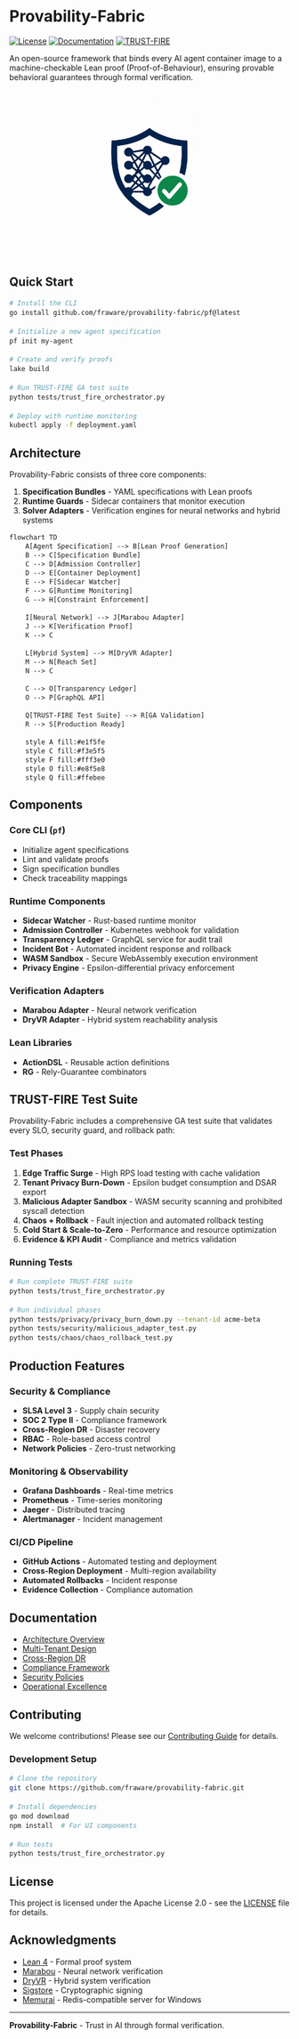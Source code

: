 # Provability-Fabric

[![License](https://img.shields.io/badge/License-Apache%202.0-blue.svg)](LICENSE)
[![Documentation](https://img.shields.io/badge/docs-latest-brightgreen.svg)](https://provability-fabric.org)
[![TRUST-FIRE](https://img.shields.io/badge/TRUST--FIRE-GA%20Ready-green.svg)](https://github.com/provability-fabric/provability-fabric/actions/workflows/trust-fire-ga-test.yaml)

An open-source framework that binds every AI agent container image to a machine-checkable Lean proof (Proof-of-Behaviour), ensuring provable behavioral guarantees through formal verification.

<p align="center">
  <img src=".github/assets/Provability-Fabric.png" alt="Provability Fabric Logo" width="200"/>
</p>

## Quick Start

```bash
# Install the CLI
go install github.com/fraware/provability-fabric/pf@latest

# Initialize a new agent specification
pf init my-agent

# Create and verify proofs
lake build

# Run TRUST-FIRE GA test suite
python tests/trust_fire_orchestrator.py

# Deploy with runtime monitoring
kubectl apply -f deployment.yaml
```

## Architecture

Provability-Fabric consists of three core components:

1. **Specification Bundles** - YAML specifications with Lean proofs
2. **Runtime Guards** - Sidecar containers that monitor execution
3. **Solver Adapters** - Verification engines for neural networks and hybrid systems

```mermaid
flowchart TD
    A[Agent Specification] --> B[Lean Proof Generation]
    B --> C[Specification Bundle]
    C --> D[Admission Controller]
    D --> E[Container Deployment]
    E --> F[Sidecar Watcher]
    F --> G[Runtime Monitoring]
    G --> H[Constraint Enforcement]

    I[Neural Network] --> J[Marabou Adapter]
    J --> K[Verification Proof]
    K --> C

    L[Hybrid System] --> M[DryVR Adapter]
    M --> N[Reach Set]
    N --> C

    C --> O[Transparency Ledger]
    O --> P[GraphQL API]

    Q[TRUST-FIRE Test Suite] --> R[GA Validation]
    R --> S[Production Ready]

    style A fill:#e1f5fe
    style C fill:#f3e5f5
    style F fill:#fff3e0
    style O fill:#e8f5e8
    style Q fill:#ffebee
```

## Components

### Core CLI (`pf`)

- Initialize agent specifications
- Lint and validate proofs
- Sign specification bundles
- Check traceability mappings

### Runtime Components

- **Sidecar Watcher** - Rust-based runtime monitor
- **Admission Controller** - Kubernetes webhook for validation
- **Transparency Ledger** - GraphQL service for audit trail
- **Incident Bot** - Automated incident response and rollback
- **WASM Sandbox** - Secure WebAssembly execution environment
- **Privacy Engine** - Epsilon-differential privacy enforcement

### Verification Adapters

- **Marabou Adapter** - Neural network verification
- **DryVR Adapter** - Hybrid system reachability analysis

### Lean Libraries

- **ActionDSL** - Reusable action definitions
- **RG** - Rely-Guarantee combinators

## TRUST-FIRE Test Suite

Provability-Fabric includes a comprehensive GA test suite that validates every SLO, security guard, and rollback path:

### Test Phases

1. **Edge Traffic Surge** - High RPS load testing with cache validation
2. **Tenant Privacy Burn-Down** - Epsilon budget consumption and DSAR export
3. **Malicious Adapter Sandbox** - WASM security scanning and prohibited syscall detection
4. **Chaos + Rollback** - Fault injection and automated rollback testing
5. **Cold Start & Scale-to-Zero** - Performance and resource optimization
6. **Evidence & KPI Audit** - Compliance and metrics validation

### Running Tests

```bash
# Run complete TRUST-FIRE suite
python tests/trust_fire_orchestrator.py

# Run individual phases
python tests/privacy/privacy_burn_down.py --tenant-id acme-beta
python tests/security/malicious_adapter_test.py
python tests/chaos/chaos_rollback_test.py
```

## Production Features

### Security & Compliance

- **SLSA Level 3** - Supply chain security
- **SOC 2 Type II** - Compliance framework
- **Cross-Region DR** - Disaster recovery
- **RBAC** - Role-based access control
- **Network Policies** - Zero-trust networking

### Monitoring & Observability

- **Grafana Dashboards** - Real-time metrics
- **Prometheus** - Time-series monitoring
- **Jaeger** - Distributed tracing
- **Alertmanager** - Incident management

### CI/CD Pipeline

- **GitHub Actions** - Automated testing and deployment
- **Cross-Region Deployment** - Multi-region availability
- **Automated Rollbacks** - Incident response
- **Evidence Collection** - Compliance automation

## Documentation

- [Architecture Overview](docs/index.md)
- [Multi-Tenant Design](docs/multi-tenant.md)
- [Cross-Region DR](docs/cross-region-dr.md)
- [Compliance Framework](docs/compliance/)
- [Security Policies](docs/security/)
- [Operational Excellence](docs/playbooks/)

## Contributing

We welcome contributions! Please see our [Contributing Guide](docs/community/governance.md) for details.

### Development Setup

```bash
# Clone the repository
git clone https://github.com/fraware/provability-fabric.git

# Install dependencies
go mod download
npm install  # For UI components

# Run tests
python tests/trust_fire_orchestrator.py
```

## License

This project is licensed under the Apache License 2.0 - see the [LICENSE](LICENSE) file for details.

## Acknowledgments

- [Lean 4](https://leanprover.github.io/) - Formal proof system
- [Marabou](https://github.com/NeuralNetworkVerification/Marabou) - Neural network verification
- [DryVR](https://github.com/verivital/dryvr) - Hybrid system verification
- [Sigstore](https://sigstore.dev/) - Cryptographic signing
- [Memurai](https://docs.memurai.com/) - Redis-compatible server for Windows

---

**Provability-Fabric** - Trust in AI through formal verification.
